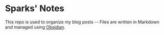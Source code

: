 # Sparks' Notes

This repo is used to organize my blog posts -- Files are written in Markdown and managed using [Obsidian](https://obsidian.md/).
